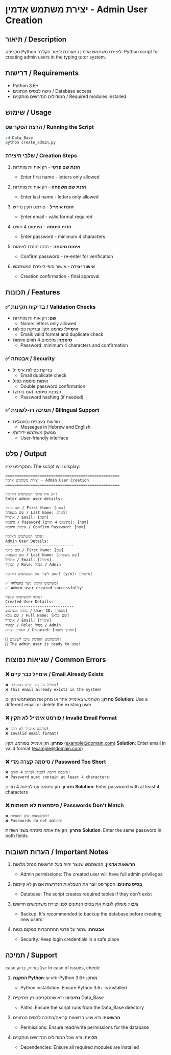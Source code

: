 # יצירת משתמש אדמין - Admin User Creation

## תיאור / Description
סקריפט Python ליצירת משתמש אדמין במערכת לימוד הקלדה.
Python script for creating admin users in the typing tutor system.

## דרישות / Requirements
- Python 3.6+
- גישה לבסיס הנתונים / Database access
- המודולים הנדרשים מותקנים / Required modules installed

## שימוש / Usage

### הרצת הסקריפט / Running the Script
```bash
cd Data_Base
python create_admin.py
```

### שלבי היצירה / Creation Steps
1. **הזנת שם פרטי** - רק אותיות מותרות
   - Enter first name - letters only allowed

2. **הזנת שם משפחה** - רק אותיות מותרות
   - Enter last name - letters only allowed

3. **הזנת אימייל** - פורמט תקין נדרש
   - Enter email - valid format required

4. **הזנת סיסמה** - מינימום 4 תווים
   - Enter password - minimum 4 characters

5. **אימות סיסמה** - הזנה חוזרת לאימות
   - Confirm password - re-enter for verification

6. **אישור יצירה** - אישור סופי ליצירת המשתמש
   - Creation confirmation - final approval

## תכונות / Features

### ✅ בדיקות תקינות / Validation Checks
- **שם**: רק אותיות מותרות
  - Name: letters only allowed
- **אימייל**: פורמט תקין ובדיקת כפילות
  - Email: valid format and duplicate check
- **סיסמה**: מינימום 4 תווים ואימות
  - Password: minimum 4 characters and confirmation

### ✅ אבטחה / Security
- בדיקת כפילות אימייל
  - Email duplicate check
- אימות סיסמה כפול
  - Double password confirmation
- הצפנת סיסמה (אם נדרש)
  - Password hashing (if needed)

### ✅ תמיכה דו-לשונית / Bilingual Support
- הודעות בעברית ובאנגלית
  - Messages in Hebrew and English
- ממשק משתמש ידידותי
  - User-friendly interface

## פלט / Output
הסקריפט יציג:
The script will display:

```
==================================================
יצירת משתמש אדמין - Admin User Creation
==================================================

הזן את פרטי המשתמש האדמין:
Enter admin user details:

שם פרטי / First Name: [הזנה]
שם משפחה / Last Name: [הזנה]
אימייל / Email: [הזנה]
סיסמה / Password (מינימום 4 תווים): [הזנה]
אימות סיסמה / Confirm Password: [הזנה]

פרטי המשתמש האדמין:
Admin User Details:
------------------------------
שם פרטי / First Name: [שם]
שם משפחה / Last Name: [שם משפחה]
אימייל / Email: [אימייל]
תפקיד / Role: מנהל / Admin

האם ליצור את המשתמש האדמין? (y/n): [אישור]

✅ משתמש אדמין נוצר בהצלחה!
✅ Admin user created successfully!

פרטי המשתמש שנוצר:
Created User Details:
------------------------------
מזהה משתמש / User ID: [מספר]
שם מלא / Full Name: [שם מלא]
אימייל / Email: [אימייל]
תפקיד / Role: מנהל / Admin
תאריך יצירה / Created: [תאריך ושעה]

🎉 המשתמש האדמין מוכן לשימוש!
🎉 The admin user is ready to use!
```

## שגיאות נפוצות / Common Errors

### ❌ אימייל כבר קיים / Email Already Exists
```
❌ אימייל זה כבר קיים במערכת!
❌ This email already exists in the system!
```
**פתרון**: השתמש באימייל אחר או מחק את המשתמש הקיים
**Solution**: Use a different email or delete the existing user

### ❌ פורמט אימייל לא תקין / Invalid Email Format
```
❌ פורמט אימייל לא תקין!
❌ Invalid email format!
```
**פתרון**: הזן אימייל בפורמט תקין (example@domain.com)
**Solution**: Enter email in valid format (example@domain.com)

### ❌ סיסמה קצרה מדי / Password Too Short
```
❌ סיסמה חייבת להכיל לפחות 4 תווים!
❌ Password must contain at least 4 characters!
```
**פתרון**: הזן סיסמה עם לפחות 4 תווים
**Solution**: Enter password with at least 4 characters

### ❌ סיסמאות לא תואמות / Passwords Don't Match
```
❌ הסיסמאות אינן תואמות!
❌ Passwords do not match!
```
**פתרון**: הזן את אותה סיסמה בשני השדות
**Solution**: Enter the same password in both fields

## הערות חשובות / Important Notes

1. **הרשאות אדמין**: המשתמש שנוצר יהיה בעל הרשאות מנהל מלאות
   - Admin permissions: The created user will have full admin privileges

2. **בסיס נתונים**: הסקריפט יוצר את הטבלאות הנדרשות אם הן לא קיימות
   - Database: The script creates required tables if they don't exist

3. **גיבוי**: מומלץ לגבות את בסיס הנתונים לפני יצירת משתמשים חדשים
   - Backup: It's recommended to backup the database before creating new users

4. **אבטחה**: שמור על פרטי ההתחברות במקום בטוח
   - Security: Keep login credentials in a safe place

## תמיכה / Support
 caso של בעיות, בדוק:
In case of issues, check:

1. **התקנת Python**: ודא ש-Python 3.6+ מותקן
   - Python installation: Ensure Python 3.6+ is installed

2. **נתיבים**: ודא שהסקריפט רץ מתיקיית Data_Base
   - Paths: Ensure the script runs from the Data_Base directory

3. **הרשאות**: ודא שיש הרשאות קריאה/כתיבה לבסיס הנתונים
   - Permissions: Ensure read/write permissions for the database

4. **תלויות**: ודא שכל המודולים הנדרשים מותקנים
   - Dependencies: Ensure all required modules are installed
